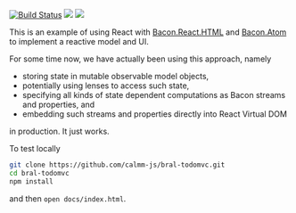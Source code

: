 [![Build Status](https://travis-ci.org/calmm-js/bral-todomvc.svg?branch=master)](https://travis-ci.org/calmm-js/bral-todomvc) [![](https://david-dm.org/calmm-js/bral-todomvc.svg)](https://david-dm.org/calmm-js/bral-todomvc) [![](https://david-dm.org/calmm-js/bral-todomvc/dev-status.svg)](https://david-dm.org/calmm-js/bral-todomvc#info=devDependencies)

This is an example of using React with
[Bacon.React.HTML](https://github.com/calmm-js/bacon.react.html) and
[Bacon.Atom](https://github.com/calmm-js/bacon.atom) to implement a reactive
model and UI.

For some time now, we have actually been using this approach, namely

* storing state in mutable observable model objects,
* potentially using lenses to access such state,
* specifying all kinds of state dependent computations as Bacon streams and
  properties, and
* embedding such streams and properties directly into React Virtual DOM

in production.  It just works.

To test locally

```bash
git clone https://github.com/calmm-js/bral-todomvc.git
cd bral-todomvc
npm install
```

and then `open docs/index.html`.
